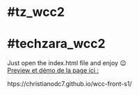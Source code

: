 # #tz_wcc2 <br>
# #techzara_wcc2 <br>
Just open the index.html file and enjoy 😉 <br>
[Preview et démo de la page ici :](htps://christianodc7.github.io/wcc-front-s1/)

htps://christianodc7.github.io/wcc-front-s1/
